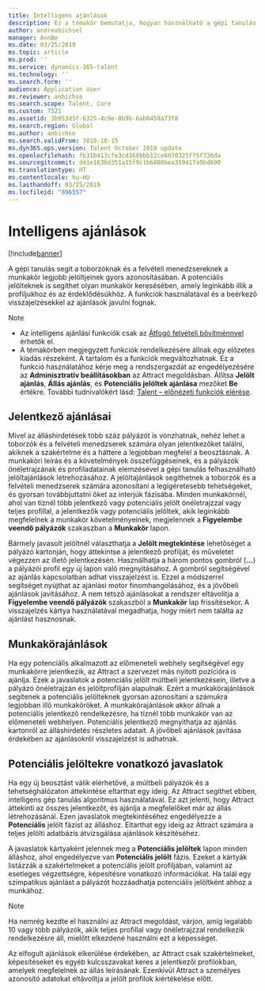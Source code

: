 ```yaml
---
title: Intelligens ajánlások
description: Ez a témakör bemutatja, hogyan használható a gépi tanulás ajánlások nyújtására a feladatokhoz és a feladatokra pályázóknak.
author: andreabichsel
manager: AnnBe
ms.date: 03/25/2019
ms.topic: article
ms.prod: ''
ms.service: dynamics-365-talent
ms.technology: ''
ms.search.form: ''
audience: Application User
ms.reviewer: anbichse
ms.search.scope: Talent, Core
ms.custom: 7521
ms.assetid: 3b953d5f-6325-4c9e-8b9b-6ab0458a73f8
ms.search.region: Global
ms.author: anbichse
ms.search.validFrom: 2018-10-15
ms.dyn365.ops.version: Talent October 2018 update
ms.openlocfilehash: fb31b413cfe3cd168bbb12ce6070325ff5f736da
ms.sourcegitcommit: dd1e1636d351a15f9c1b6808bea359417a9bd690
ms.translationtype: HT
ms.contentlocale: hu-HU
ms.lasthandoff: 03/25/2019
ms.locfileid: "896557"
---
```

# <a name="intelligent-recommendations"></a>Intelligens ajánlások

[!include[banner](../includes/banner.md)]

A gépi tanulás segít a toborzóknak és a felvételi menedzsereknek a munkakör legjobb jelöltjeinek gyors azonosításában. A potenciális jelölteknek is segíthet olyan munkakör keresésében, amely leginkább illik a profiljukhoz és az érdeklődésükhöz. A funkciók használatával és a beérkező visszajelzésekkel az ajánlások javulni fognak.

> [!NOTE] 
> - Az intelligens ajánlási funkciók csak az [Átfogó felvételi bővítménnyel](https://docs.microsoft.com/en-us/dynamics365/unified-operations/talent/attract-comprehensive-hiring) érhetők el.
> - A témakörben megjegyzett funkciók rendelkezésére állnak egy előzetes kiadás részeként. A tartalom és a funkciók megváltozhatnak. Ez a funkció használatához kérje meg a rendszergazdát az engedélyezésére az **Adminisztratív beállításokban** az Attract megoldásban. Állítsa **Jelölt ajánlás**, **Állás ajánlás**, és **Potenciális jelöltek ajánlása** mezőket **Be** értékre. További tudnivalókért lásd: [Talent – előnézeti funkciók elérése](https://docs.microsoft.com/en-us/dynamics365/unified-operations/talent/access-preview-feature). 


## <a name="candidate-recommendations"></a>Jelentkező ajánlásai

Mivel az álláshirdetések több száz pályázót is vonzhatnak, nehéz lehet a toborzók és a felvételi menedzserek számára olyan jelentkezőket találni, akiknek a szakértelme és a háttere a legjobban megfelel a beosztásnak. A munkaköri leírás és a követelmények összefüggéseinek, és a pályázók önéletrajzának és profiladatainak elemzésével a gépi tanulás felhasználható jelöltajánlások létrehozásához. A jelöltajánlások segíthetnek a toborzók és a felvételi menedzserek számára azonosítani a legígéretesebb tehetségeket, és gyorsan továbbjuttatni őket az interjúk fázisába. Minden munkakörnél, ahol van tíznél több jelentkező vagy potenciális jelölt önéletrajzzal vagy teljes profillal, a jelentkezők vagy potenciális jelöltek, akik leginkább megfelelnek a munkakör követelményeinek, megjelennek a **Figyelembe veendő pályázók** szakaszban a **Munkakör** lapon.

Bármely javasolt jelöltnél választhatja a **Jelölt megtekintése** lehetőséget a pályázó kartonján, hogy áttekintse a jelentkező profilját, és műveletet végezzen az illető jelentkezésén. Használhatja a három pontos gombról (**...**) a pályázói profil egy új lapon való megnyitásához. A gombról segítségével az ajánlás kapcsolatban adhat visszajelzést is. Ezzel a módszerrel segítséget nyújthat az ajánlási motor finomhangolásához, és a jövőbeli ajánlások javításához. A nem tetsző ajánlásokat a rendszer eltávolítja a **Figyelembe veendő pályázók** szakaszból a **Munkakör** lap frissítésekor. A visszajelzés kártya használatával megadhatja, hogy miért nem találta az ajánlást hasznosnak.

## <a name="job-recommendations"></a>Munkakörajánlások 

Ha egy potenciális alkalmazott az előmeneteli webhely segítségével egy munkakörre jelentkezik, az Attract a szervezet más nyitott pozícióra is ajánlja. Ezek a javaslatok a potenciális jelölt múltbeli jelentkezésein, illetve a pályázó önéletrajzán és jelöltprofilján alapulnak. Ezért a munkakörajánlások segítenek a potenciális jelölteknek gyorsan azonosítani a számukra legjobban illő munkaköröket. A munkakörajánlások akkor állnak a potenciális jelentkező rendelkezésre, ha tíznél több munkakör van az előmeneteli webhelyen. Potenciális jelentkező megnyithatja az ajánlás kartonról az álláshirdetés részletes adatait. A jövőbeli ajánlások javítása érdekében az ajánlásokról visszajelzést is adhatnak.

## <a name="prospect-recommendations"></a>Potenciális jelöltekre vonatkozó javaslatok 

Ha egy új beosztást válik elérhetővé, a múltbeli pályázók és a tehetséghálózaton áttekintése eltarthat egy ideig. Az Attract segíthet ebben, intelligens gép tanulás algoritmus használatával. Ez azt jelenti, hogy Attract áttekinti az összes jelentkezőt, és ajánlja a megfelelőket már az állás létrehozásánál. Ezen javaslatok megtekintéséhez engedélyezze a **Potenciális** jelölt fázist az álláshoz. Eltarthat egy ideig az Attract számára a teljes jelölti adatbázis átvizsgálása ajánlások készítéséhez.

A javaslatok kártyaként jelennek meg a **Potenciális jelöltek** lapon minden álláshoz, ahol engedélyezve van **Potenciális jelölt** fázis. Ezeket a kártyák listázzák a szakértelmeket a potenciális jelölt profiljában, valamint az esetleges végzettségre, képesítésre vonatkozó információkat. Ha talál egy szimpatikus ajánlást a pályázót hozzáadhatja potenciális jelöltként ahhoz a munkához.

> [!NOTE]
> Ha nemrég kezdte el használni az Attract megoldást, várjon, amíg legalább 10 vagy több pályázók, akik teljes profillal vagy önéletrajzzal rendelkezik rendelkezésre áll, mielőtt elkezdené használni ezt a képességet.

Az elfogult ajánlások elkerülése érdekében, az Attract csak szakértelmeket, képesítéseket és egyéb kulcsszavakat keres a jelentkezői profilokban, amelyek megfelelnek az állás leírásának. Ezenkívül Attract a személyes azonosító adatokat eltávolítja a jelölt profilok kiértékelése előtt.
